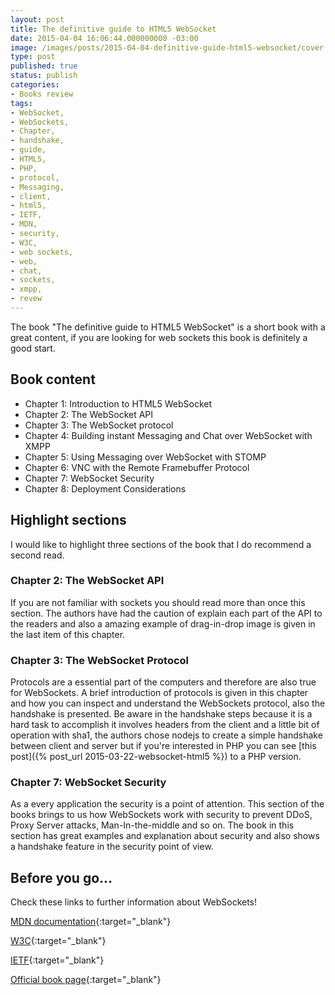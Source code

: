 ```yaml
---
layout: post
title: The definitive guide to HTML5 WebSocket
date: 2015-04-04 16:06:44.000000000 -03:00
image: /images/posts/2015-04-04-definitive-guide-html5-websocket/cover.jpg
type: post
published: true
status: publish
categories:
- Books review
tags:
- WebSocket,
- WebSockets,
- Chapter,
- handshake,
- guide,
- HTML5,
- PHP,
- protocol,
- Messaging,
- client,
- html5,
- IETF,
- MDN,
- security,
- W3C,
- web sockets,
- web,
- chat,
- sockets,
- xmpp,
- revew
---
```


The book "The definitive guide to HTML5 WebSocket" is a short book with a great
content, if you are looking for web sockets this book is definitely a good
start.

## Book content

- Chapter 1: Introduction to HTML5 WebSocket
- Chapter 2: The WebSocket API
- Chapter 3: The WebSocket protocol
- Chapter 4: Building instant Messaging and Chat over WebSocket with XMPP
- Chapter 5: Using Messaging over WebSocket with STOMP
- Chapter 6: VNC with the Remote Framebuffer Protocol
- Chapter 7: WebSocket Security
- Chapter 8: Deployment Considerations

## Highlight sections

I would like to highlight three sections of the book that I do recommend
a second read.

### Chapter 2: The WebSocket API

If you are not familiar with sockets you should read more than once this
section. The authors have had the caution of explain each part of the API to
the readers and also a amazing example of drag-in-drop image is given in the
last item of this chapter.

### Chapter 3: The WebSocket Protocol

Protocols are a essential part of the
computers and therefore are also true for WebSockets. A brief introduction of
protocols is given in this chapter and how you can inspect and understand the
WebSockets protocol, also the handshake is presented. Be aware in the handshake
steps because it is a hard task to accomplish it involves headers from the
client and a little bit of operation with sha1, the authors chose nodejs to
create a simple handshake between client and server but if you're interested in
PHP you can see [this post]({% post_url 2015-03-22-websocket-html5 %}) to a
PHP version.

### Chapter 7: WebSocket Security

As a every application the security is a point of attention. This section of
the books brings to us how WebSockets work with security to prevent DDoS,
Proxy Server attacks, Man-In-the-middle and so on. The book in this section has
great examples and explanation about security and also shows a handshake feature
in the security point of view.

## Before you go...

Check these links to further information about WebSockets!

[MDN documentation](https://developer.mozilla.org/en/docs/WebSockets){:target="_blank"}

[W3C](http://www.w3.org/TR/websockets){:target="_blank"}

[IETF](http://www.ietf.org/rfc/rfc6454.txt){:target="_blank"}

[Official book page](http://www.apress.com/9781430247401){:target="_blank"}